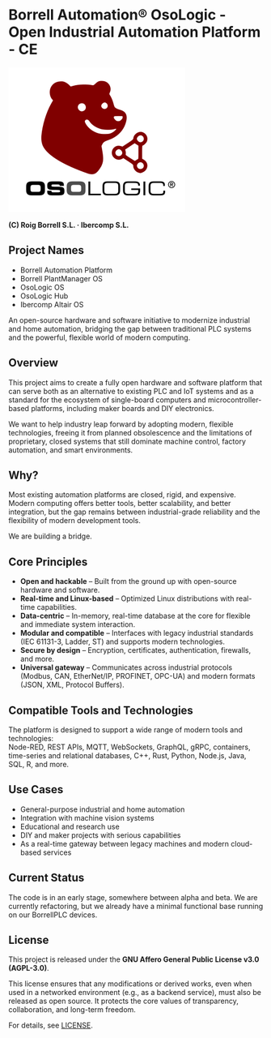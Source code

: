# Borrell Automation® OsoLogic - Open Industrial Automation Platform - CE

![OSOLOGIC logo](logos/osologic_logo.png)

**(C) Roig Borrell S.L. · Ibercomp S.L.**

## Project Names

- Borrell Automation Platform  
- Borrell PlantManager OS  
- OsoLogic OS  
- OsoLogic Hub  
- Ibercomp Altair OS  

An open-source hardware and software initiative to modernize industrial and home automation, bridging the gap between traditional PLC systems and the powerful, flexible world of modern computing.

## Overview

This project aims to create a fully open hardware and software platform that can serve both as an alternative to existing PLC and IoT systems and as a standard for the ecosystem of single-board computers and microcontroller-based platforms, including maker boards and DIY electronics.

We want to help industry leap forward by adopting modern, flexible technologies, freeing it from planned obsolescence and the limitations of proprietary, closed systems that still dominate machine control, factory automation, and smart environments.

## Why?

Most existing automation platforms are closed, rigid, and expensive. Modern computing offers better tools, better scalability, and better integration, but the gap remains between industrial-grade reliability and the flexibility of modern development tools.

We are building a bridge.

## Core Principles

- **Open and hackable** – Built from the ground up with open-source hardware and software.  
- **Real-time and Linux-based** – Optimized Linux distributions with real-time capabilities.  
- **Data-centric** – In-memory, real-time database at the core for flexible and immediate system interaction.  
- **Modular and compatible** – Interfaces with legacy industrial standards (IEC 61131-3, Ladder, ST) and supports modern technologies.  
- **Secure by design** – Encryption, certificates, authentication, firewalls, and more.  
- **Universal gateway** – Communicates across industrial protocols (Modbus, CAN, EtherNet/IP, PROFINET, OPC-UA) and modern formats (JSON, XML, Protocol Buffers).

## Compatible Tools and Technologies

The platform is designed to support a wide range of modern tools and technologies:  
Node-RED, REST APIs, MQTT, WebSockets, GraphQL, gRPC, containers, time-series and relational databases, C++, Rust, Python, Node.js, Java, SQL, R, and more.

## Use Cases

- General-purpose industrial and home automation  
- Integration with machine vision systems  
- Educational and research use  
- DIY and maker projects with serious capabilities  
- As a real-time gateway between legacy machines and modern cloud-based services

## Current Status

The code is in an early stage, somewhere between alpha and beta. We are currently refactoring, but we already have a minimal functional base running on our BorrellPLC devices.

## License

This project is released under the **GNU Affero General Public License v3.0 (AGPL-3.0)**.

This license ensures that any modifications or derived works, even when used in a networked environment (e.g., as a backend service), must also be released as open source. It protects the core values of transparency, collaboration, and long-term freedom.

For details, see [LICENSE](./LICENSE).
